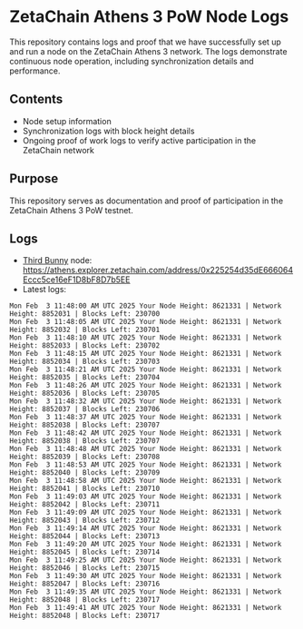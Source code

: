 # ZetaChain Athens 3 PoW Node Logs
This repository contains logs and proof that we have successfully set up and run a node on the ZetaChain Athens 3 network. The logs demonstrate continuous node operation, including synchronization details and performance.

## Contents
- Node setup information
- Synchronization logs with block height details
- Ongoing proof of work logs to verify active participation in the ZetaChain network

## Purpose
This repository serves as documentation and proof of participation in the ZetaChain Athens 3 PoW testnet.

## Logs

- [Third Bunny](https://thirdbunny.xyz/) node: https://athens.explorer.zetachain.com/address/0x225254d35dE666064Eccc5ce16eF1D8bF8D7b5EE
- Latest logs:
```
Mon Feb  3 11:48:00 AM UTC 2025 Your Node Height: 8621331 | Network Height: 8852031 | Blocks Left: 230700
Mon Feb  3 11:48:05 AM UTC 2025 Your Node Height: 8621331 | Network Height: 8852032 | Blocks Left: 230701
Mon Feb  3 11:48:10 AM UTC 2025 Your Node Height: 8621331 | Network Height: 8852033 | Blocks Left: 230702
Mon Feb  3 11:48:15 AM UTC 2025 Your Node Height: 8621331 | Network Height: 8852034 | Blocks Left: 230703
Mon Feb  3 11:48:21 AM UTC 2025 Your Node Height: 8621331 | Network Height: 8852035 | Blocks Left: 230704
Mon Feb  3 11:48:26 AM UTC 2025 Your Node Height: 8621331 | Network Height: 8852036 | Blocks Left: 230705
Mon Feb  3 11:48:32 AM UTC 2025 Your Node Height: 8621331 | Network Height: 8852037 | Blocks Left: 230706
Mon Feb  3 11:48:37 AM UTC 2025 Your Node Height: 8621331 | Network Height: 8852038 | Blocks Left: 230707
Mon Feb  3 11:48:42 AM UTC 2025 Your Node Height: 8621331 | Network Height: 8852038 | Blocks Left: 230707
Mon Feb  3 11:48:48 AM UTC 2025 Your Node Height: 8621331 | Network Height: 8852039 | Blocks Left: 230708
Mon Feb  3 11:48:53 AM UTC 2025 Your Node Height: 8621331 | Network Height: 8852040 | Blocks Left: 230709
Mon Feb  3 11:48:58 AM UTC 2025 Your Node Height: 8621331 | Network Height: 8852041 | Blocks Left: 230710
Mon Feb  3 11:49:03 AM UTC 2025 Your Node Height: 8621331 | Network Height: 8852042 | Blocks Left: 230711
Mon Feb  3 11:49:09 AM UTC 2025 Your Node Height: 8621331 | Network Height: 8852043 | Blocks Left: 230712
Mon Feb  3 11:49:14 AM UTC 2025 Your Node Height: 8621331 | Network Height: 8852044 | Blocks Left: 230713
Mon Feb  3 11:49:20 AM UTC 2025 Your Node Height: 8621331 | Network Height: 8852045 | Blocks Left: 230714
Mon Feb  3 11:49:25 AM UTC 2025 Your Node Height: 8621331 | Network Height: 8852046 | Blocks Left: 230715
Mon Feb  3 11:49:30 AM UTC 2025 Your Node Height: 8621331 | Network Height: 8852047 | Blocks Left: 230716
Mon Feb  3 11:49:35 AM UTC 2025 Your Node Height: 8621331 | Network Height: 8852048 | Blocks Left: 230717
Mon Feb  3 11:49:41 AM UTC 2025 Your Node Height: 8621331 | Network Height: 8852048 | Blocks Left: 230717
```

